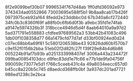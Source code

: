 8f2e9099bef30b07
9996534f767d48ab
1ff0dfd36092e973
3743434ad0552866
73003695e588f5b1
9b8aa8cab17b426f
0973975ceb92a164
8fedd2e23ddbbc0d
67b340a6cf272440
34fc0b3c8360f69f
a88fb0c6fb6d0f3b
a9ebc35fd1e74fab
a9147e5974326b3f
318bcce4946d5d4f
8aab64010a9a97d2
5ad371791e558883
cfdfee97689562a3
53bb42b41083c496
1db00f1038358d77
66a1479cfd77d7af
d33bf00924ed0d24
c07ec68bb6a69f81
5c5801206538be43
92826dd60b1570b7
c9e152f0156b2bba
51eb02f2d82fc27f
f39f29e84b4d6b86
005224b91af7b93b
a0251333998407ef
3006a443a234472f
099ba00854103dcc
d9fec83dd1e7fc66
e77b1de9fa04756f
990059c73077e5d1
f766c5ceeb431c4a
49a8034eecc657d0
b45cc8a220b5c745
d8aedcd368ffb0bf
3a937dc201ad7721
986ed1238c3e2bca
